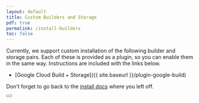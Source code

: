 ```yaml
---
layout: default
title: Custom Builders and Storage
pdf: true
permalink: /install-builders
toc: false
---
```


Currently, we support custom installation of the following builder and storage pairs. Each of these is provided
as a plugin, so you can enable them in the same way. Instructions are included with the links below.

 - [Google Cloud Build + Storage]({{ site.baseurl }}/plugin-google-build)

Don't forget to go back to the [install docs](https://singularityhub.github.io/sregistry/install-server#storage) where you left off.

<div>
    <a href="/sregistry/install"><button class="previous-button btn btn-primary"><i class="fa fa-chevron-left"></i> </button></a>
</div><br>
